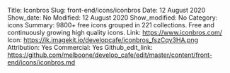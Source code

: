 Title: Iconbros
Slug: front-end/icons/iconbros
Date: 12 August 2020
Show_date: No
Modified: 12 August 2020
Show_modified: No
Category: icons
Summary: 9800+ free icons grouped in 221 collections. Free and continuously growing high quality icons.
Link: https://www.iconbros.com/
Icon: https://ik.imagekit.io/developcafe/iconbros_fszCqy3HA.png
Attribution: Yes
Commercial: Yes
Github_edit_link: https://github.com/melboone/develop_cafe/edit/master/content/front-end/icons/iconbros.md